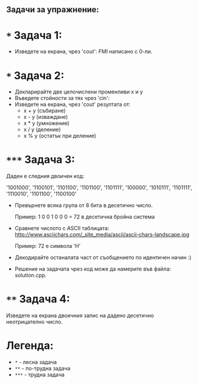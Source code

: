 ## Задачи за упражнение:
# `*` Задача 1:
  - Изведете на екрана, чрез 'cout': FMI написано с 0-ли.

# `*` Задача 2:
  - Декларирайте две целочислени променливи x и y
  - Въведете стойности за тях чрез 'cin':
  - Изведете на екрана, чрез 'cout' резултата от:
    - x + y (събиране)
    - x - y (изваждане)
    - x * y (умножение)
    - x / y (деление)
    - x % y (остатък при деление)
    
# `***` Задача 3:
  Даден е следния двоичен код:

  '1001000', '1100101', '1101100', '1101100', '1101111', '100000', '1010111', '1101111', '1110010', '1101100', '1100100'

* Превърнете всяка група от 8 бита в десетично число.

  Пример:
	1 0 0 1 0 0 0 = 72 в десетична бройна система
	
* Сравнете числото с ASCII таблицата: http://www.asciichars.com/_site_media/ascii/ascii-chars-landscape.jpg

  Пример:
	72 е символа 'H'
	
* Декодирайте останалата част от съобщението по идентичен начин :)

* Решение на задачата чрез код може да намерите във файла: solution.cpp.

# `**` Задача 4:
  Изведете на екрана двоичния запис на дадено десетично неотрицателно число.
  
# Легенда:
  - `*`   - лесна задача
  - `**`  - по-трудна задача
  - `***` - трудна задача